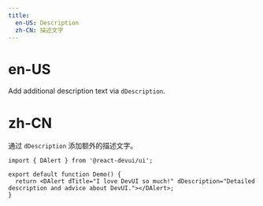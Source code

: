 ```yaml
---
title:
  en-US: Description
  zh-CN: 描述文字
---
```


# en-US

Add additional description text via `dDescription`.

# zh-CN

通过 `dDescription` 添加额外的描述文字。

```tsx
import { DAlert } from '@react-devui/ui';

export default function Demo() {
  return <DAlert dTitle="I love DevUI so much!" dDescription="Detailed description and advice about DevUI."></DAlert>;
}
```
